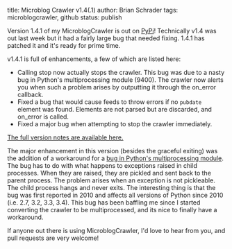 title: Microblog Crawler v1.4(.1)
author: Brian Schrader
tags: microblogcrawler, github
status: publish

Version 1.4.1 of my MicroblogCrawler is out on [PyPi][pypi]! Technically v1.4 was out last week but it had a fairly large bug that needed fixing. 1.4.1 has patched it and it's ready for prime time.

[pypi]: https://pypi.python.org/pypi/MicroblogCrawler/1.4.1

v1.4.1 is full of enhancements, a few of which are listed here:

- Calling stop now actually stops the crawler. This bug was due to a nasty bug in Python's multiprocessing module (9400). The crawler now alerts you when such a problem arises by outputting it through the on_error callback.
- Fixed a bug that would cause feeds to throw errors if no `pubdate` element was found. Elements are not parsed but are discarded, and on_error is called.
- Fixed a major bug when attempting to stop the crawler immediately.

[The full version notes are available here.][vnotes]

The major enhancement in this version (besides the graceful exiting) was the addition of a workaround for a [bug in Python's multiprocessing module][bug]. The bug has to do with what happens to exceptions raised in child processes. When they are raised, they are pickled and sent back to the parent process. The problem arises when an exception is not pickleable. The child process hangs and never exits. The interesting thing is that the bug was first reported in 2010 and affects all versions of Python since 2010 (i.e. 2.7, 3.2, 3.3, 3.4). This bug has been baffling me since I started converting the crawler to be multiprocessed, and its nice to finally have a workaround. 

[bug]: http://bugs.python.org/issue9400
[vnotes]: https://github.com/Sonictherocketman/microblog_crawler

If anyone out there is using MicroblogCrawler, I'd love to hear from you, and pull requests are very welcome!